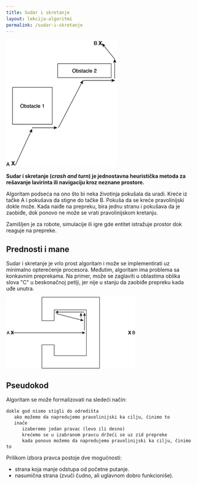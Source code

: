 ```yaml
---
title: Sudar i skretanje
layout: lekcija-algoritmi
permalink: /sudar-i-skretanje
---
```


![crash-and-turn](/images/koncepti/algoritmi/crash-and-turn.gif)

**Sudar i skretanje (*crash and turn*) je jednostavna heuristička metoda za rešavanje lavirinta ili navigaciju kroz neznane prostore.**

Algoritam podseća na ono što bi neka životinja pokušala da uradi. Kreće iz tačke A i pokušava da stigne do tačke B. Pokuša da se kreće pravolinijski dokle može. Kada naiđe na prepreku, bira jednu stranu i pokušava da je zaobiđe, dok ponovo ne može se vrati pravolinijskom kretanju.

Zamišljen je za robote, simulacije ili igre gde entitet istražuje prostor dok reaguje na prepreke.

## Prednosti i mane

Sudar i skretanje je vrlo prost algoritam i može se implementirati uz minimalno opterećenje procesora. Međutim, algoritam ima problema sa konkavnim preprekama. Na primer, može se zaglaviti u oblastima oblika slova "C" u beskonačnoj petlji, jer nije u stanju da zaobiđe prepreku kada uđe unutra.

![zaglavljena-putanja](/images/koncepti/algoritmi/zaglavljena-putanja.gif)

## Pseudokod

Algoritam se može formalizovati na sledeći način:

```
dokle god nismo stigli do odredišta
   ako možemo da napredujemo pravolinijski ka cilju, činimo to
   inače
      izaberemo jedan pravac (levo ili desno)
      krećemo se u izabranom pravcu držeći se uz zid prepreke
      kada ponovo možemo da napredujemo pravolinijski ka cilju, činimo to
```

Prilikom izbora pravca postoje dve mogućnosti:  
- strana koja manje odstupa od početne putanje.  
- nasumična strana (zvuči čudno, ali uglavnom dobro funkcioniše).  
